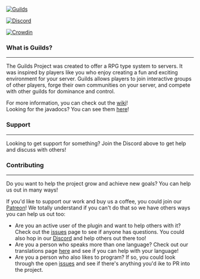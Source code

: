[![Guilds](https://i.imgur.com/KE562QO.png)](https://github.com/guilds-plugin/Guilds)

[![Discord](https://discordapp.com/api/guilds/164280494874165248/widget.png?style=banner2)](https://helpch.at/discord)

[![Crowdin](https://badges.crowdin.net/guilds/localized.svg)](https://crowdin.com/project/guilds)
### What is Guilds?
___

The Guilds Project was created to offer a RPG type system to servers.
It was inspired by players like you who enjoy creating a fun and exciting environment for your server.
Guilds allows players to join interactive groups of other players, forge their own communities on your server, and compete with other guilds for dominance and control.

For more information, you can check out the [wiki](https://wiki.helpch.at/)!  
Looking for the javadocs? You can see them [here](https://guilds-plugin.github.io/javadocs/)!

### Support
___

Looking to get support for something? Join the Discord above to get help and discuss with others!

### Contributing
___

Do you want to help the project grow and achieve new goals? You can help us out in many ways!

If you'd like to support our work and buy us a coffee, you could join our [Patreon](https://www.patreon.com/GlareMasters)! We totally understand if you can't do that so we have others ways you can help us out too:

* Are you an active user of the plugin and want to help others with it? Check out the [issues](https://github.com/guilds-plugin/Guilds/issues) page to see if anyone has questions. You could also hop in our [Discord](https://glaremasters.me/discord) and help others out there too!
* Are you a person who speaks more than one language? Check out our translations page [here](https://crowdin.com/project/guilds) and see if you can help with your language!
* Are you a person who also likes to program? If so, you could look through the open [issues](https://github.com/guilds-plugin/Guilds/issues) and see if there's anything you'd ike to PR into the project.

